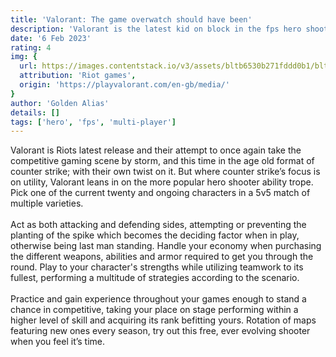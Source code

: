 ```yaml
---
title: 'Valorant: The game overwatch should have been'
description: 'Valorant is the latest kid on block in the fps hero shooter genre'
date: '6 Feb 2023'
rating: 4
img: {
  url: https://images.contentstack.io/v3/assets/bltb6530b271fddd0b1/bltbece2a183375a964/61fc3b9a2feb6a1bad2bc866/LNY_Sage-Lightbox.jpg,
  attribution: 'Riot games',
  origin: 'https://playvalorant.com/en-gb/media/'
}
author: 'Golden Alias'
details: []
tags: ['hero', 'fps', 'multi-player']
---
```

Valorant is Riots latest release and their attempt to once again take the competitive gaming scene by storm, and this time in the age old format of counter strike; with their own twist on it. But where counter strike’s focus is on utility, Valorant leans in on the more popular hero shooter ability trope. Pick one of the current twenty and ongoing characters in a 5v5 match of multiple varieties.
\
\
Act as both attacking and defending sides, attempting or preventing the planting of the spike which becomes the deciding factor when in play, otherwise being last man standing. Handle your economy when purchasing the different weapons, abilities and armor required to get you through the round. Play to your character's strengths while utilizing teamwork to its fullest, performing a multitude of strategies according to the scenario.
\
\
Practice and gain experience throughout your games enough to stand a chance in competitive, taking your place on stage performing within a higher level of skill and acquiring its rank befitting yours. Rotation of maps featuring new ones every season, try out this free, ever evolving shooter when you feel it’s time.
